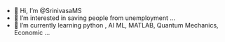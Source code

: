 - 👋 Hi, I’m @SrinivasaMS
- 👀 I’m interested in saving people from unemployment ...
- 🌱 I’m currently learning python , AI ML, MATLAB, Quantum Mechanics, Economic ...


<!---
SrinivasaMS/SrinivasaMS is a ✨ special ✨ repository because its `README.md` (this file) appears on your GitHub profile.
You can click the Preview link to take a look at your changes.
--->
